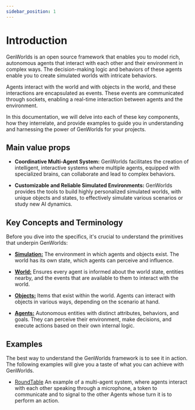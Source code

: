 ```yaml
---
sidebar_position: 1
---
```


# Introduction

GenWorlds is an open source framework that enables you to model rich, autonomous agents that interact with each other and their environment in complex ways. The decision-making logic and behaviors of these agents enable you to create simulated worlds with intricate behaviors.

Agents interact with the world and with objects in the world, and these interactions are encapsulated as events. These events are communicated through sockets, enabling a real-time interaction between agents and the environment.

In this documentation, we will delve into each of these key components, how they interrelate, and provide examples to guide you in understanding and harnessing the power of GenWorlds for your projects.

## Main value props

- **Coordinative Multi-Agent System:** GenWorlds facilitates the creation of intelligent, interactive systems where multiple agents, equipped with specialized brains, can collaborate and lead to complex behaviors.

- **Customizable and Reliable Simulated Environments:** GenWorlds provides the tools to build highly personalized simulated worlds, with unique objects and states, to effectively simulate various scenarios or study new AI dynamics.

## Key Concepts and Terminology

Before you dive into the specifics, it's crucial to understand the primitives that underpin GenWorlds:

- [**Simulation:**](../genworlds-framework/simulation.md) The environment in which agents and objects exist. The world has its own state, which agents can perceive and influence.

- [**World:**](../genworlds-framework/world.md) Ensures every agent is informed about the world state, entities nearby, and the events that are available to them to interact with the world.

- [**Objects:**](../genworlds-framework/objects.md) Items that exist within the world. Agents can interact with objects in various ways, depending on the scenario at hand.

- [**Agents:**](../genworlds-framework/agents.md) Autonomous entities with distinct attributes, behaviors, and goals. They can perceive their environment, make decisions, and execute actions based on their own internal logic.

## Examples

The best way to understand the GenWorlds framework is to see it in action. The following examples will give you a taste of what you can achieve with GenWorlds.

- [RoundTable](https://replit.com/@yeagerai/GenWorlds?v=1) An example of a multi-agent system, where agents interact with each other speaking through a microphone, a token to communicate and to signal to the other Agents whose turn it is to perform an action.
